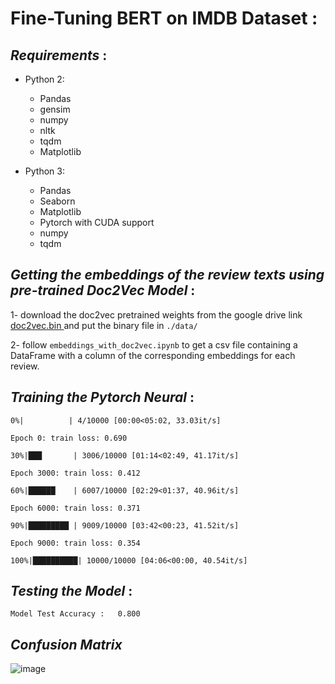 # Fine-Tuning BERT on IMDB Dataset :

## ***Requirements*** :

* Python 2:
  * Pandas
  * gensim
  * numpy
  * nltk
  * tqdm
  * Matplotlib

* Python 3:
  * Pandas
  * Seaborn
  * Matplotlib
  * Pytorch with CUDA support
  * numpy
  * tqdm


## ***Getting the embeddings of the review texts using pre-trained Doc2Vec Model*** :

1- download the doc2vec pretrained weights from the google drive link <a href="https://drive.google.com/file/d/1813Css0589E6_SE-VJyW7GDaDiZNG2SR/view?usp=sharing">doc2vec.bin </a> and put the binary file in `./data/`

2- follow `embeddings_with_doc2vec.ipynb` to get a csv file containing a DataFrame with a column of the corresponding embeddings for each review.

## ***Training the Pytorch Neural*** :



`0%|          | 4/10000 [00:00<05:02, 33.03it/s]`

`Epoch 0: train loss: 0.690`

`30%|███       | 3006/10000 [01:14<02:49, 41.17it/s]`

`Epoch 3000: train loss: 0.412`

`60%|██████    | 6007/10000 [02:29<01:37, 40.96it/s]`

`Epoch 6000: train loss: 0.371`

`90%|█████████ | 9009/10000 [03:42<00:23, 41.52it/s]`

`Epoch 9000: train loss: 0.354`

`100%|██████████| 10000/10000 [04:06<00:00, 40.54it/s]`



## ***Testing the Model*** :


`
Model Test Accuracy :   0.800
`
## ***Confusion Matrix***

![image](https://user-images.githubusercontent.com/85687148/128643255-14292880-1898-4092-ba45-4752f76a1c8f.png)


